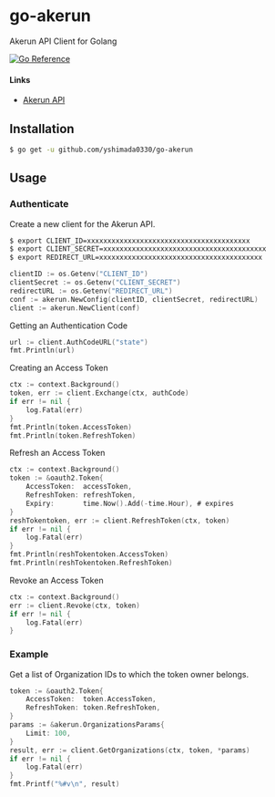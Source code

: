 # go-akerun
Akerun API Client for Golang

[![Go Reference](https://pkg.go.dev/badge/github.com/yshimada0330/go-akerun.svg)](https://pkg.go.dev/github.com/yshimada0330/go-akerun)

#### Links

- [Akerun API](https://developers.akerun.com/)

## Installation
```sh
$ go get -u github.com/yshimada0330/go-akerun
```

## Usage

### Authenticate
Create a new client for the Akerun API.
```sh
$ export CLIENT_ID=xxxxxxxxxxxxxxxxxxxxxxxxxxxxxxxxxxxxxxxx
$ export CLIENT_SECRET=xxxxxxxxxxxxxxxxxxxxxxxxxxxxxxxxxxxxxxxx
$ export REDIRECT_URL=xxxxxxxxxxxxxxxxxxxxxxxxxxxxxxxxxxxxxxxx
```

```go
clientID := os.Getenv("CLIENT_ID")
clientSecret := os.Getenv("CLIENT_SECRET")
redirectURL := os.Getenv("REDIRECT_URL")
conf := akerun.NewConfig(clientID, clientSecret, redirectURL)
client := akerun.NewClient(conf)
```

Getting an Authentication Code
```go
url := client.AuthCodeURL("state")
fmt.Println(url)
```

Creating an Access Token
```go
ctx := context.Background()
token, err := client.Exchange(ctx, authCode)
if err != nil {
    log.Fatal(err)
}
fmt.Println(token.AccessToken)
fmt.Println(token.RefreshToken)
```

Refresh an Access Token
```go
ctx := context.Background()
token := &oauth2.Token{
    AccessToken:  accessToken,
    RefreshToken: refreshToken,
    Expiry:       time.Now().Add(-time.Hour), # expires
}
reshTokentoken, err := client.RefreshToken(ctx, token)
if err != nil {
    log.Fatal(err)
}
fmt.Println(reshTokentoken.AccessToken)
fmt.Println(reshTokentoken.RefreshToken)
```

Revoke an Access Token
```go
ctx := context.Background()
err := client.Revoke(ctx, token)
if err != nil {
    log.Fatal(err)
}
```



### Example

Get a list of Organization IDs to which the token owner belongs.
```go
token := &oauth2.Token{
    AccessToken:  token.AccessToken,
    RefreshToken: token.RefreshToken,
}
params := &akerun.OrganizationsParams{
    Limit: 100,
}
result, err := client.GetOrganizations(ctx, token, *params)
if err != nil {
    log.Fatal(err)
}
fmt.Printf("%#v\n", result)
```
